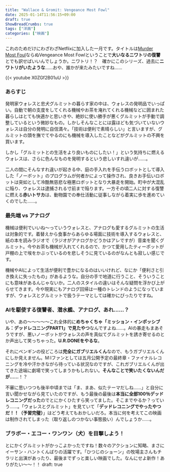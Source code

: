 ```yaml
---
title: "Wallace & Gromit: Vengeance Most Fowl"
date: 2025-01-14T11:56:15+09:00
draft: true
ShowBreadCrumbs: true
tags: ["洋画"]
categories: ["映画"]
---
```


これのためだけにわざわざNetflixに加入した一月です。タイトルは[Murder Most Foul](https://www.folger.edu/explore/shakespeares-works/hamlet/read/1/5/)ならぬVengeance Most Fowlということで**大いなるニワトリの復讐**とでも訳せばいいんでしょうか。ニワトリ！？　確かにこのシリーズ、過去に**ニワトリがいたような**……おや、誰かが来たみたいですね……

{{< youtube X0ZGf2B01uU >}}

### あらすじ

発明家ウォレスと忠犬グルミットの暮らす家の中は、ウォレスの発明品でいっぱい。自動で朝の支度をしてくれる機械やお茶を淹れてくれる機械などに囲まれた暮らしはとても快適かと思いきや、絶妙に使い勝手が悪くグルミットが手動で調整しているという微妙なもの。しかしそんなことには露ほども気づいていないウォレスは自分の発明に自信満々。「技術は便利で素晴らしい」と言いますが、グルミットの頭を撫でてやるのにも機械を導入したことなどがグルミットの不興を買います。

しかし「グルミットとの生活をより良いものにしたい！」という気持ちに燃えるウォレスは、さらに色んなものを発明するという悲しいすれ違いが……。

二人の間にそんなすれ違いが起きる中、庭の手入れを手伝うロボットとして導入した「ノーボット」のプログラムが何者かによって操作され、良きお手伝いロボットは突如として冷酷無慈悲な極悪ロボットとなり大暴走を開始。町中が大混乱に陥り、ウォレスは逮捕される寸前まで陥ります。一方その頃二人に対する復讐に燃える**赤いトサカ**は、動物園での奉仕活動に従事しながら着実に歩を進めていくのでした……。

### 最先端 vs アナログ

機械は便利でいいね〜っていうウォレスと、アナログも愛するグルミットの生活は対象的です。着替えから食事からあらゆる場面に技術を導入するウォレスと、紙の本を読みラジオで（ラジオがアナログかどうかはアレですが）音楽を聞くグルミット。今やお茶も機械が入れてくれるので、かつて愛用したティーポットが戸棚の上で埃をかぶっているのを悲しそうに見ているのがなんとも寂しい感じです。

機械やAIによって生活が便利で豊かになるのはいいけれど、なにか「便利さと引き換えに失ったもの」があるような。自分の手で地道に行うこと、そういうことにも意味があるんじゃないか。二人のスタイルの違いはそんな疑問を浮かび上がらせてきます。今や現実にもアナログ回帰は一種のトレンドのようになっていますが、ウォレスとグルミットで扱うテーマとしては確かにぴったりですね。

### AIを駆使する復讐者、潜水艦、アナログ、あれ……？

いや、あの〜〜〜〜〜これ全体的に**めちゃくちゃ「ミッション・インポッシブル：デッドレコニングPART1」で見たやつ**なんですよね……。AIの暴走もまあそうですが、悪いノーボットがウォレスの声を真似てグルミットを誘き寄せるのとか声出して笑っちゃった。**U.R.DONEをやるな**。

それにペンギンの役どころは**完全にガブリエルくん**なので、もうガブリエルくんにしか見えません。M:Iファンとしては五月公開予定の最終章・ファイナルレコニングを冷や汗かきながら待っている状況なのですが、これガブリエルくんが出てきた途端に劇場で笑ってしまうかもしれない。**そんなことで笑いたくないんだが……**！？

不審に思いつつも後半中頃までは「ま、まあ、似たテーマだしね……」と自分に言い聞かせながら見ていたのですが、もう最後の最後は**本当に全部100％デッドレコニングだった**のでとにかくひたすら笑ってました。そこまでやるか？っていう……。「ウォレスとグルミット」を見ていて「**デッドレコニングでやったやつだ！！（予習完璧）**」はどう考えてもおかしいだろ。本当に何を考えてこの映画は制作されてしまった（取り返しのつかない事態扱い）んでしょうか……。

### ブラボー・エコー・ワンワン（犬）を目撃しよう！

とにかくグルミットがかっこよかったですね！数々のアクションに知略、まさにイーサン・ハントくんばりの活躍です。「ひつじのショーン」の牧場主さんもチラリと出演があったり、最後までずっと楽しい映画でした。なんにせよ新作！ありがたい〜〜！！
draft: true
